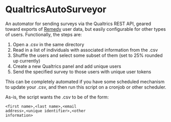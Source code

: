 QualtricsAutoSurveyor
=====================

An automator for sending surveys via the Qualtrics REST API, geared toward exports of [Remedy](http://www.bmc.com/it-solutions/remedy-itsm.html "BMC Remedy") user data, but easily configurable for other types of users. Functionally, the steps are:

1. Open a .csv in the same directory
2. Read in a list of individuals with associated information from the .csv
3. Shuffle the users and select some subset of them (set to 25% rounded up currently)
4. Create a new Qualtrics panel and add unique users
5. Send the specified survey to those users with unique user tokens

This can be completely automated if you have some scheduled mechanism to update your .csv, and then run this script on a cronjob or other scheduler.

As-is, the script wants the .csv to be of the form:

<code>\<first name\>,\<last name\>,\<email address\>,\<unique identifier\>,\<other information\></code>
